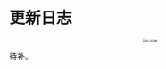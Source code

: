 # 更新日志

<center><img src="https://cdn.davidingplus.cn/images/2025/08/27/蚌-QQ%20群.jpg" alt="蚌-QQ 群" style="zoom:35%;" /></center>

待补。

<VPSwiper
  :slides="[
    'https://cdn.davidingplus.cn/images/2025/02/01/image-20240228155812377.png',
    'https://cdn.davidingplus.cn/images/2025/02/01/image-20240228161141491.png',
    'https://cdn.davidingplus.cn/images/2025/02/01/image-20240228163129862.png',
  ]"
  :pagination="{ type: 'fraction' }"
  effect="flip"
/>

